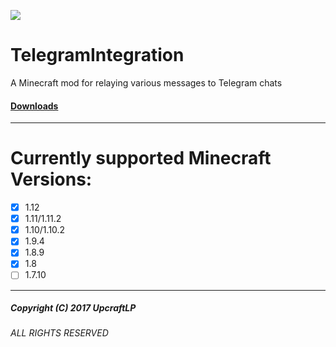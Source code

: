 ![](https://telegram.org/img/t_logo.png)
# TelegramIntegration
A Minecraft mod for relaying various messages to Telegram chats

#### [Downloads](https://minecraft.curseforge.com/projects/telegram-integration)
---
# Currently supported Minecraft Versions:
  - [x] 1.12
  - [x] 1.11/1.11.2
  - [x] 1.10/1.10.2
  - [x] 1.9.4
  - [x] 1.8.9
  - [x] 1.8
  - [ ] 1.7.10
---


##### Copyright (C) 2017 UpcraftLP

###### ALL RIGHTS RESERVED
